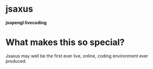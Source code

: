 # jsaxus

**jsopengl livecoding**

# What makes this so special?

Jsaxus may well be the first ever live, online, coding environment ever produced.
